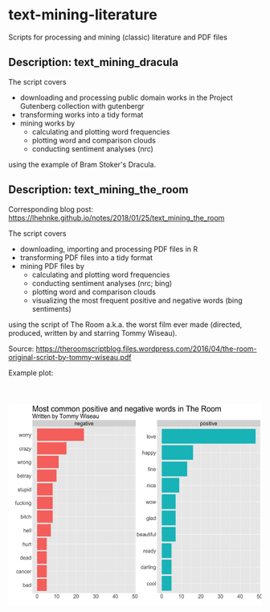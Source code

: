# text-mining-literature

Scripts for processing and mining (classic) literature and PDF files

## Description: text_mining_dracula

The script covers

* downloading and processing public domain works in the Project Gutenberg collection with gutenbergr
* transforming works into a tidy format
* mining works by
    * calculating and plotting word frequencies
    * plotting word and comparison clouds
    * conducting sentiment analyses (nrc)

using the example of Bram Stoker's Dracula.

## Description: text_mining_the_room

Corresponding blog post: https://lhehnke.github.io/notes/2018/01/25/text_mining_the_room 

The script covers

* downloading, importing and processing PDF files in R
* transforming PDF files into a tidy format
* mining PDF files by
    * calculating and plotting word frequencies
    * conducting sentiment analyses (nrc; bing)
    * plotting word and comparison clouds
    * visualizing the most frequent positive and negative words (bing sentiments)

using the script of The Room a.k.a. the worst film ever made (directed, produced, written by and starring Tommy Wiseau).

Source: https://theroomscriptblog.files.wordpress.com/2016/04/the-room-original-script-by-tommy-wiseau.pdf

Example plot:

<p align="center"><img src="https://raw.githubusercontent.com/lhehnke/lhehnke.github.io/master/img/text-mining-room/plot3.png" width="600px" height="400x" vspace="40px"/></p>

